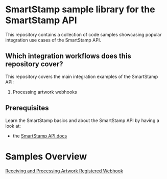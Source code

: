 # SmartStamp sample library for the SmartStamp API

This repository contains a collection of code samples showcasing popular integration use cases of the SmartStamp API.

## Which integration workflows does this repository cover?

This repository covers the main integration examples of the SmartStamp API:
1. Processing artwork webhooks

## Prerequisites

Learn the SmartStamp basics and about the SmartStamp API by having a look at:
- the [SmartStamp API docs](https://smartstamp-api-docs-prod.firebaseapp.com/)

# Samples Overview

[Receiving and Processing Artwork Registered Webhook](TBD)
